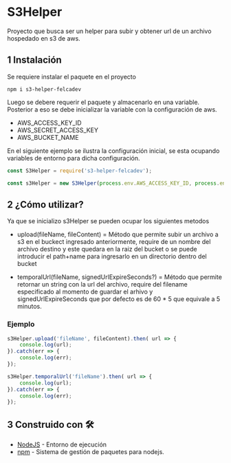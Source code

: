 # S3Helper

Proyecto que busca ser un helper para subir y obtener url de un archivo hospedado en s3 de aws.

## 1 Instalación

Se requiere instalar el paquete en el proyecto

```
npm i s3-helper-felcadev
```

Luego se debere requerir el paquete y almacenarlo en una variable.
Posterior a eso se debe inicializar la variable con la configuración de aws.

* AWS_ACCESS_KEY_ID
* AWS_SECRET_ACCESS_KEY
* AWS_BUCKET_NAME

En el siguiente ejemplo se ilustra la configuración inicial, se esta ocupando variables de entorno para dicha configuración.

```javascript
const S3Helper = require('s3-helper-felcadev');

const s3Helper = new S3Helper(process.env.AWS_ACCESS_KEY_ID, process.env.AWS_SECRET_ACCESS_KEY, process.env.AWS_BUCKET_NAME);
```

## 2 ¿Cómo utilizar?

Ya que se inicializo s3Helper se pueden ocupar los siguientes metodos

* upload(fileName, fileContent) = Método que permite subir un archivo a s3 en el buckect ingresado anteriormente, require de un nombre del archivo destino y este quedara en la raiz del bucket o se puede introducir el path+name para ingresarlo en un directorio dentro del bucket

* temporalUrl(fileName, signedUrlExpireSeconds?) = Método que permite retornar un string con la url del archivo, require del filename especificado al momento de guardar el arhivo y signedUrlExpireSeconds que por defecto es de 60 * 5 que equivale a 5 minutos.

### Ejemplo 

```javascript
s3Helper.upload('fileName', fileContent).then( url => {
    console.log(url);
}).catch(err => {
    console.log(err);
});

s3Helper.temporalUrl('fileName').then( url => {
    console.log(url);
}).catch(err => {
    console.log(err);
});
```

## 3 Construido con 🛠️

* [NodeJS](https://nodejs.org/en/) - Entorno de ejecución
* [npm](https://www.npmjs.com/) - Sistema de gestión de paquetes para nodejs.